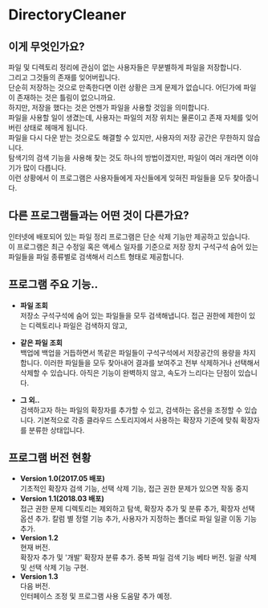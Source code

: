 # DirectoryCleaner


이게 무엇인가요?    
-----------
파일 및 디렉토리 정리에 관심이 없는 사용자들은 무분별하게 파일을 저장합니다.  
그리고 그것들의 존재를 잊어버립니다.  
단순히 저장하는 것으로 만족한다면 이런 상황은 크게 문제가 없습니다. 어딘가에 파일이 존재하는 것은 틀림이 없으니까요.  
하지만, 저장을 했다는 것은 언젠가 파일을 사용할 것임을 의미합니다.  
파일을 사용할 일이 생겼는데, 사용자는 파일의 저장 위치는 물론이고 존재 자체를 잊어버린 상태로 헤매게 됩니다.  
파일을 다시 다운 받는 것으로도 해결할 수 있지만, 사용자의 저장 공간은 무한하지 않습니다.  
탐색기의 검색 기능을 사용해 찾는 것도 하나의 방법이겠지만, 파일이 여러 개라면 이야기가 많이 다릅니다.  
이런 상황에서 이 프로그램은 사용자들에게 자신들에게 잊혀진 파일들을 모두 찾아줍니다.  
  

다른 프로그램들과는 어떤 것이 다른가요?    
-----------
인터넷에 배포되어 있는 파일 정리 프로그램은 단순 삭제 기능만 제공하고 있습니다.  
이 프로그램은 최근 수정일 혹은 액세스 일자를 기준으로 
저장 장치 구석구석 숨어 있는 파일들을 파일 종류별로 검색해서 리스트 형태로 제공합니다.
  
  
프로그램 주요 기능..    
-----------
- **파일 조회**  
저장소 구석구석에 숨어 있는 파일들을 모두 검색해냅니다.
접근 권한에 제한이 있는 디렉토리나 파일은 검색하지 않고, 
  
- **같은 파일 조회**  
백업에 백업을 거듭하면서 똑같은 파일들이 구석구석에서 저장공간의 용량을 차지합니다.
이러한 파일들을 모두 찾아내어 결과를 보여주고 전부 삭제하거나 선택해서 삭제할 수 있습니다.
아직은 기능이 완벽하지 않고, 속도가 느리다는 단점이 있습니다.
  
- **그 외..**  
검색하고자 하는 파일의 확장자를 추가할 수 있고, 검색하는 옵션을 조정할 수 있습니다.
기본적으로 각종 클라우드 스토리지에서 사용하는 확장자 기준에 맞춰 확장자를 분류한 상태입니다. 


프로그램 버전 현황    
-----------
- **Version 1.0(2017.05 배포)**  
기초적인 확장자 검색 기능, 선택 삭제 기능, 접근 권한 문제가 있으면 작동 중지
- **Version 1.1(2018.03 배포)**  
접근 권한 문제 디렉토리는 제외하고 탐색, 확장자 추가 및 분류 추가, 확장자 선택 옵션 추가.
칼럼 별 정렬 기능 추가, 사용자가 지정하는 폴더로 파일 일괄 이동 기능 추가.
- **Version 1.2**  
현재 버전.  
확장자 추가 및 '개발' 확장자 분류 추가.
중복 파일 검색 기능 베타 버전.
일괄 삭제 및 선택 삭제 기능 구현.
- **Version 1.3**  
다음 버전.  
인터페이스 조정 및 프로그램 사용 도움말 추가 예정.